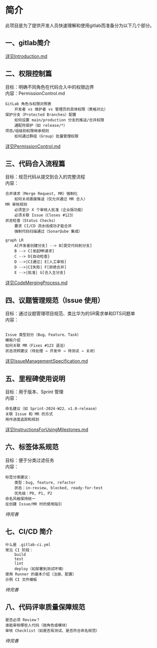 # 简介
此项目是为了提供开发人员快速理解和使用gitlab而准备分为以下几个部分。

## 一、gitlab简介
[详见Introduction.md](./docs/Introduction.md)
## 二、权限控制篇
目标：明确不同角色在代码合入中的权限边界<br>
内容：PermissionControl.md
```
GitLab 角色与权限对照表
    开发者 vs 维护者 vs 管理员的具体权限（表格对比）
保护分支（Protected Branches）配置
    如何设置 main/production 分支的推送/合并权限
    通配符保护（如 release/*）
项目/组级别权限继承规则
    如何通过群组（Group）批量管理权限
```
[详见PermissionControl.md](./docs/PermissionControl.md)<br>
## 三、代码合入流程篇
目标：规范代码从提交到合入的完整流程<br>
内容：
```
合并请求（Merge Request, MR）强制化
    如何关闭直接推送（仅允许通过 MR 合入）
MR 审核规则
    必须至少 X 个审核人批准（企业版功能）
    必须关联 Issue（Closes #123）
状态检查（Status Checks）
    要求 CI/CD 流水线成功才能合并
    强制代码扫描通过（SonarQube 集成）
```
```mermaid
graph LR
    A[开发者创建分支] --> B[提交代码到分支]
    B --> C[发起MR请求]
    C --> D{自动检查}
    D -->|CI通过| E[人工审核]
    D -->|CI失败| F[拒绝合并]
    E -->|批准| G[合入主分支]
```
[详见CodeMergingProcess.md](./docs/CodeMergingProcess.md)<br>
## 四、议题管理规范（Issue 使用）
目标：通过议题管理项目规范、类比华为的SR需求单和DTS问题单<br>
内容：
```

Issue 类型划分（Bug、Feature、Task）
模板介绍
如何关联 MR（Fixes #123 语法）
状态流转建议（待处理 → 开发中 → 待测试 → 关闭）
```
[详见IssueManagementSpecification.md](./docs/IssueManagementSpecification.md)<br>
## 五、里程碑使用说明
目标：用于版本、Sprint 管理<br>
内容：
```
命名建议（如 Sprint-2024-W22、v1.0-release）
关联 Issue 和 MR 的方式
用作进度追踪和规划
```

[详见InstructionsForUsingMilestones.md](./docs/InstructionsForUsingMilestones.md)<br>

## 六、标签体系规范
目标：便于分类过滤任务<br>
内容：
```
标签分类建议：
    类型：bug, feature, refactor
    状态：in-review, blocked, ready-for-test
    优先级：P0, P1, P2
命名风格保持统一
在创建 Issue/MR 时的使用指引    
```

*待完善*
## 七、CI/CD 简介

```
什么是 .gitlab-ci.yml
常见 CI 阶段：
    build
    test
    lint
    deploy（如部署到测试环境）
使用 Runner 的基本介绍（注册、配置）
示例 CI 文件模板
```

*待完善*

## 八、代码评审质量保障规范
```
是否必须 Review？
谁能审核哪些人代码（按角色或模块）
审核 Checklist（如是否有测试、是否符合命名规范）
```

*待完善*